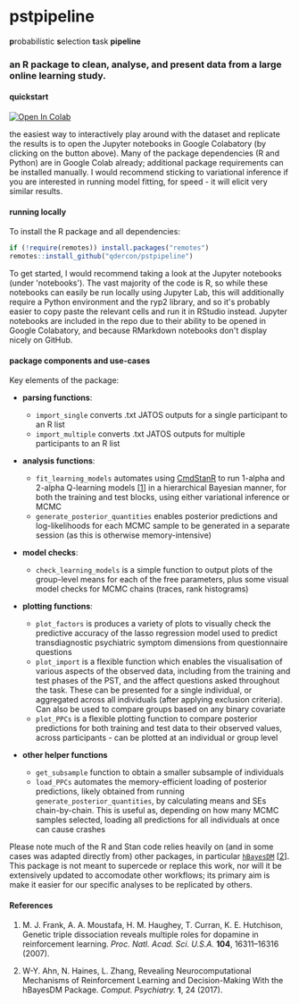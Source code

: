 # pstpipeline

**p**robabilistic **s**election **t**ask **pipeline**

### an R package to clean, analyse, and present data from a large online learning study.


#### quickstart

[![Open In Colab](https://colab.research.google.com/assets/colab-badge.svg)](https://colab.research.google.com/github/qdercon/pstpipeline/)

the easiest way to interactively play around with the dataset and replicate the results is to open the Jupyter notebooks in Google Colabatory (by clicking on the button above). Many of the package dependencies (R and Python) are in Google Colab already; additional package requirements can be installed manually. I would recommend sticking to variational inference if you are interested in running model fitting, for speed - it will elicit very similar results.

#### running locally

To install the R package and all dependencies:

```R
if (!require(remotes)) install.packages("remotes")
remotes::install_github("qdercon/pstpipeline")
```

To get started, I would recommend taking a look at the Jupyter notebooks (under 'notebooks'). The vast majority of the code is R, so while these notebooks can easily be run locally using Jupyter Lab, this will additionally require a Python environment and the ryp2 library, and so it's probably easier to copy paste the relevant cells and run it in RStudio instead. Jupyter notebooks are included in the repo due to their ability to be opened in Google Colabatory, and because RMarkdown notebooks don't display nicely on GitHub.

#### package components and use-cases

Key elements of the package:

- **parsing functions**:
    - ```import_single``` converts .txt JATOS outputs for a single participant to an R list 
    - ```import_multiple``` converts .txt JATOS outputs for multiple participants to an R list


- **analysis functions**:
    - ```fit_learning_models``` automates using [CmdStanR](https://mc-stan.org/cmdstanr/) to run 1-alpha and 2-alpha Q-learning models [[1](#References)] in a hierarchical Bayesian manner, for both the training and test blocks, using either variational inference or MCMC
    - ```generate_posterior_quantities``` enables posterior predictions and log-likelihoods for each MCMC sample to be generated in a separate session (as this is otherwise memory-intensive)


- **model checks**:
    - ```check_learning_models``` is a simple function to output plots of the group-level means for each of the free parameters, plus some visual model checks for MCMC chains (traces, rank histograms)


- **plotting functions**:
    - ```plot_factors``` is produces a variety of plots to visually check the predictive accuracy of the lasso regression model used to predict transdiagnostic psychiatric symptom dimensions from questionnaire questions
    - ```plot_import``` is a flexible function which enables the visualisation of various aspects of the observed data, including from the training and test phases of the PST, and the affect questions asked throughout the task. These can be presented for a single individual, or aggregated across all individuals (after applying exclusion criteria). Can also be used to compare groups based on any binary covariate    
    - ```plot_PPCs``` is a flexible plotting function to compare posterior predictions for both training and test data to their observed values, across participants - can be plotted at an individual or group level


- **other helper functions**
    - ```get_subsample``` function to obtain a smaller subsample of individuals
    - ```load_PPCs``` automates the memory-efficient loading of posterior predictions, likely obtained from running ```generate_posterior_quantities```, by calculating means and SEs chain-by-chain. This is useful as, depending on how many MCMC samples selected, loading all predictions for all individuals at once can cause crashes


Please note much of the R and Stan code relies heavily on (and in some cases was adapted directly from) other packages, in particular [```hBayesDM```](https://github.com/CCS-Lab/hBayesDM) [[2](#References)]. This package is not meant to supercede or replace this work, nor will it be extensively updated to accomodate other workflows; its primary aim is make it easier for our specific analyses to be replicated by others.


#### References

1.   M. J. Frank, A. A. Moustafa, H. M. Haughey, T. Curran, K. E. Hutchison, Genetic triple dissociation reveals multiple roles for dopamine in reinforcement learning. *Proc. Natl. Acad. Sci. U.S.A.* **104**, 16311–16316 (2007).

2.   W-Y. Ahn, N. Haines, L. Zhang, Revealing Neurocomputational Mechanisms of Reinforcement Learning and Decision-Making With the hBayesDM Package. *Comput. Psychiatry.* **1**, 24 (2017).
